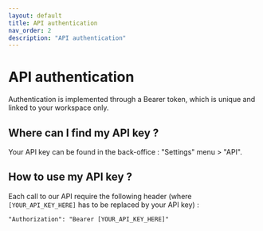 ```yaml
---
layout: default
title: API authentication
nav_order: 2
description: "API authentication"
---
```


# API authentication

Authentication is implemented through a Bearer token, which is unique and linked to your workspace only.

## Where can I find my API key ?

Your API key can be found in the back-office : "Settings" menu > "API".

## How to use my API key ?

Each call to our API require the following header (where ``[YOUR_API_KEY_HERE]`` has to be replaced by your API key) :

````
"Authorization": "Bearer [YOUR_API_KEY_HERE]"
````
